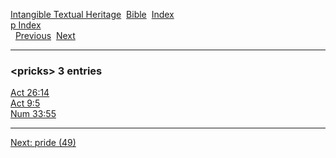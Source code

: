 [Intangible Textual Heritage](../../index)  [Bible](../index) 
[Index](index)   
[p Index](_p_)  
  [Previous](c08823)  [Next](c08825) 

------------------------------------------------------------------------

### &lt;pricks&gt; 3 entries

[Act 26:14](../kjv/act026.htm#014)  
[Act 9:5](../kjv/act009.htm#005)  
[Num 33:55](../kjv/num033.htm#055)  

------------------------------------------------------------------------

[Next: pride (49)](c08825)
